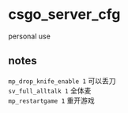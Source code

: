 # csgo_server_cfg

personal use

## notes
`mp_drop_knife_enable 1` 可以丢刀<br>
`sv_full_alltalk 1` 全体麦<br>
`mp_restartgame 1` 重开游戏<br>
